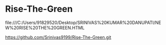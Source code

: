 # Rise-The-Green
file:///C:/Users/91829520/Desktop/SRINIVAS%20KUMAR%20DANUPATI/NEW%20RISE%20THE%20GREEN.HTML


https://github.com/Srinivas9199/Rise-The-Green.git
